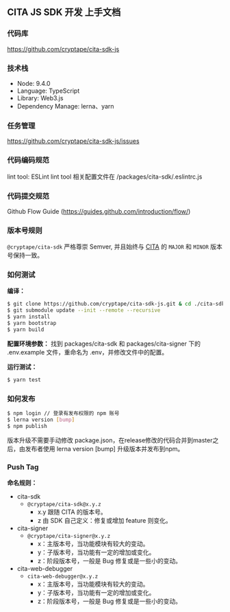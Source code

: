 ## CITA JS SDK 开发 上手文档

### 代码库
https://github.com/cryptape/cita-sdk-js

### 技术栈

* Node: 9.4.0
* Language: TypeScript
* Library: Web3.js
* Dependency Manage: lerna、yarn


### 任务管理
https://github.com/cryptape/cita-sdk-js/issues

### 代码编码规范
lint tool: ESLint
lint tool 相关配置文件在 /packages/cita-sdk/.eslintrc.js

### 代码提交规范
Github Flow Guide (https://guides.github.com/introduction/flow/)

### 版本号规则

`@cryptape/cita-sdk` 严格尊崇 Semver, 并且始终与 [CITA](https://github.com/cryptape/cita) 的 `MAJOR` 和 `MINOR` 版本号保持一致。

### 如何测试

**编译：**

```bash
$ git clone https://github.com/cryptape/cita-sdk-js.git & cd ./cita-sdk-js
$ git submodule update --init --remote --recursive
$ yarn install
$ yarn bootstrap
$ yarn build 
```

**配置环境参数：**
找到 packages/cita-sdk 和 packages/cita-signer 下的 .env.example 文件，重命名为 .env，并修改文件中的配置。

**运行测试：**

```bash
$ yarn test
```

### 如何发布

```bash
$ npm login // 登录有发布权限的 npm 账号
$ lerna version [bump]
$ npm publish
```

版本升级不需要手动修改 package.json，在release修改的代码合并到master之后，由发布者使用 lerna version [bump] 升级版本并发布到npm。

### Push Tag

**命名规则：**

* cita-sdk
    * `@cryptape/cita-sdk@x.y.z`
        * x.y 跟随 CITA 的版本号。
        * z 由 SDK 自己定义：修复或增加 feature 则变化。
* cita-signer
    * `@cryptape/cita-signer@x.y.z`
        * x：主版本号，当功能模块有较大的变动。
        * y：子版本号，当功能有一定的增加或变化。
        * z：阶段版本号，一般是 Bug 修复或是一些小的变动。
* cita-web-debugger
    * `cita-web-debugger@x.y.z`
        * x：主版本号，当功能模块有较大的变动。
        * y：子版本号，当功能有一定的增加或变化。
        * z：阶段版本号，一般是 Bug 修复或是一些小的变动。
